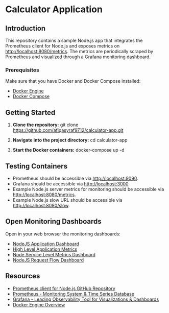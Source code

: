 # Calculator Application

## Introduction
This repository contains a sample Node.js app that integrates the Prometheus client for Node.js and exposes metrics on [http://localhost:8080/metrics](http://localhost:8080/metrics). The metrics are periodically scraped by Prometheus and visualized through a Grafana monitoring dashboard.

### Prerequisites
Make sure that you have Docker and Docker Compose installed:

- [Docker Engine](https://docs.docker.com/engine/)
- [Docker Compose](https://docs.docker.com/compose/)

## Getting Started
1. **Clone the repository:**
git clone https://github.com/afiqasyraf9712/calculator-app.git


2. **Navigate into the project directory:**
cd calculator-app


3. **Start the Docker containers:**
docker-compose up -d


## Testing Containers
- Prometheus should be accessible via [http://localhost:9090](http://localhost:9090).
- Grafana should be accessible via [http://localhost:3000](http://localhost:3000).
- Example Node.js server metrics for monitoring should be accessible via [http://localhost:8080/metrics](http://localhost:8080/metrics).
- Example Node.js slow URL should be accessible via [http://localhost:8080/slow](http://localhost:8080/slow).

## Open Monitoring Dashboards
Open in your web browser the monitoring dashboards:

- [NodeJS Application Dashboard](#)
- [High Level Application Metrics](#)
- [Node Service Level Metrics Dashboard](#)
- [NodeJS Request Flow Dashboard](#)

## Resources
- [Prometheus client for Node.js GitHub Repository](https://github.com/siimon/prom-client)
- [Prometheus - Monitoring System & Time Series Database](https://prometheus.io/)
- [Grafana - Leading Observability Tool for Visualizations & Dashboards](https://grafana.com/)
- [Docker Engine Overview](https://docs.docker.com/engine/)



